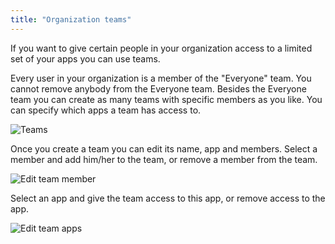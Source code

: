 ```yaml
---
title: "Organization teams"
---
```


If you want to give certain people in your organization access to a
limited set of your apps you can use teams.

Every user in your organization is a member of the "Everyone" team. You
cannot remove anybody from the Everyone team. Besides the Everyone team
you can create as many teams with specific members as you like. You can
specify which apps a team has access to.

![Teams](/images/screenshots/org_teams.png)

Once you create a team you can edit its name, app and members. Select a member and add him/her to the team, or remove a member from the team.

![Edit team member](/images/screenshots/org_team_members.png)

Select an app and give the team access to this app, or remove access to
the app.

![Edit team apps](/images/screenshots/org_team_apps.png)

